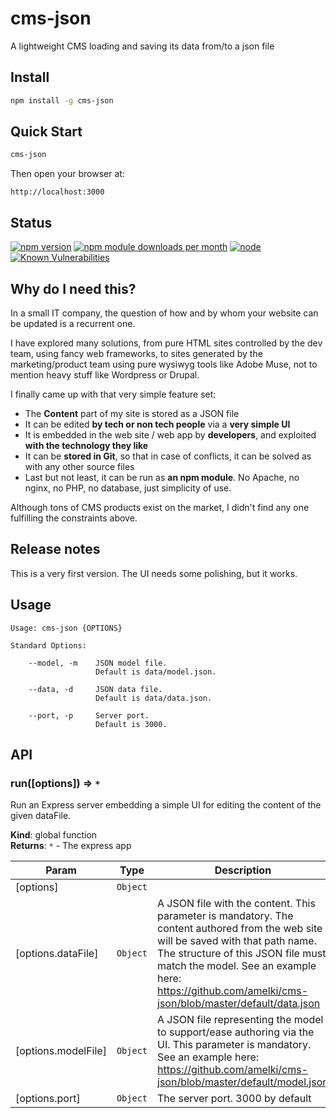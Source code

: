 # cms-json

A lightweight CMS loading and saving its data from/to a json file

## Install

```bash
npm install -g cms-json
```

## Quick Start

```bash
cms-json
```

Then open your browser at:

    http://localhost:3000

## Status

[![npm version](https://img.shields.io/npm/v/cms-json.svg?style=flat-square)](https://www.npmjs.com/package/cms-json)
[![npm module downloads per month](http://img.shields.io/npm/dm/cms-json.svg?style=flat-square)](https://www.npmjs.org/package/cms-json)
[![node](https://img.shields.io/node/v/cms-json.svg?style=flat-square)](https://www.npmjs.com/package/micro-stats)
[![Known Vulnerabilities](https://snyk.io/test/npm/name/badge.svg?style=flat-square)](https://snyk.io/test/npm/cms-json)

## Why do I need this?

In a small IT company, the question of how and by whom your website can be updated is a recurrent
one.

I have explored many solutions, from pure HTML sites controlled by the dev team, using fancy
web frameworks, to sites generated by the marketing/product team using pure wysiwyg tools like
Adobe Muse, not to mention heavy stuff like Wordpress or Drupal.

I finally came up with that very simple feature set:

* The **Content** part of my site is stored as a JSON file
* It can be edited **by tech or non tech people** via a **very simple UI**
* It is embedded in the web site / web app by **developers**, and exploited **with the technology they like**
* It can be **stored in Git**, so that in case of conflicts, it can be solved as with any other source files
* Last but not least, it can be run as **an npm module**. No Apache, no nginx, no PHP, no database, just simplicity of use.

Although tons of CMS products exist on the market, I didn't find any one fulfilling the
constraints above.

## Release notes

This is a very first version. The UI needs some polishing, but it works.

## Usage

```
Usage: cms-json {OPTIONS}

Standard Options:

    --model, -m    JSON model file.
                   Default is data/model.json.

    --data, -d     JSON data file.
                   Default is data/data.json.

    --port, -p     Server port.
                   Default is 3000.

```


## API

<a name="run"></a>

### run([options]) ⇒ <code>\*</code>
Run an Express server embedding a simple UI for editing the content of the given dataFile.

**Kind**: global function  
**Returns**: <code>\*</code> - The express app  

| Param | Type | Description |
| --- | --- | --- |
| [options] | <code>Object</code> |  |
| [options.dataFile] | <code>Object</code> | A JSON file with the content. This parameter is mandatory. 		The	content authored from the web site will be saved with that path name. 		The structure of this JSON file must match the model. 		See an example here: https://github.com/amelki/cms-json/blob/master/default/data.json |
| [options.modelFile] | <code>Object</code> | A JSON file representing the model to support/ease authoring via the UI. This parameter is mandatory. 		See an example here: https://github.com/amelki/cms-json/blob/master/default/model.json |
| [options.port] | <code>Object</code> | The server port. 3000 by default |

